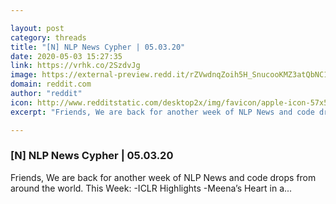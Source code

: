 ```yaml
---

layout: post
category: threads
title: "[N] NLP News Cypher | 05.03.20"
date: 2020-05-03 15:27:35
link: https://vrhk.co/2SzdvJg
image: https://external-preview.redd.it/rZVwdnqZoih5H_SnucooKMZ3atQbNC1lzQfDHMGgOmI.jpg?width=1200&height=628.272251309&auto=webp&crop=1200:628.272251309,smart&s=bf76ab0625ac06f41bf318c360dc2c7ddf3016d5
domain: reddit.com
author: "reddit"
icon: http://www.redditstatic.com/desktop2x/img/favicon/apple-icon-57x57.png
excerpt: "Friends, We are back for another week of NLP News and code drops from around the world. This Week: \-ICLR Highlights \-Meena’s Heart in a..."

---
```


### [N] NLP News Cypher | 05.03.20

Friends, We are back for another week of NLP News and code drops from around the world. This Week: \-ICLR Highlights \-Meena’s Heart in a...